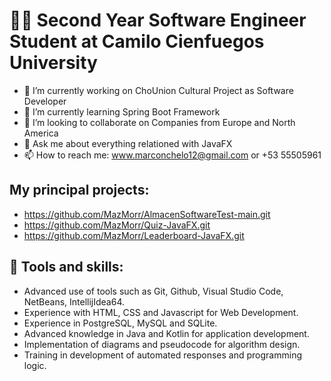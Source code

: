 # 👨‍💻 Second Year Software Engineer Student at Camilo Cienfuegos University
- 🔭 I’m currently working on ChoUnion Cultural Project as Software Developer
- 🌱 I’m currently learning Spring Boot Framework
- 👯 I’m looking to collaborate on Companies from Europe and North America
- 💬 Ask me about everything relationed with JavaFX
- 📫 How to reach me: www.marconchelo12@gmail.com or +53 55505961
  
## My principal projects:
- https://github.com/MazMorr/AlmacenSoftwareTest-main.git
- https://github.com/MazMorr/Quiz-JavaFX.git
- https://github.com/MazMorr/Leaderboard-JavaFX.git

## 🔧 Tools and skills:
- Advanced use of tools such as Git, Github, Visual Studio Code, NetBeans, IntellijIdea64.
- Experience with HTML, CSS and Javascript for Web Development.
- Experience in PostgreSQL, MySQL and SQLite.
- Advanced knowledge in Java and Kotlin for application development.
- Implementation of diagrams and pseudocode for algorithm design.
- Training in development of automated responses and programming logic.
  

<!--
**MazMorr/MazMorr** is a ✨ _special_ ✨ repository because its `README.md` (this file) appears on your GitHub profile.

Here are some ideas to get you started:

- 🔭 I’m currently working on ...
- 🌱 I’m currently learning ...
- 👯 I’m looking to collaborate on ...
- 🤔 I’m looking for help with ...
- 💬 Ask me about ...
- 📫 How to reach me: ...
- 😄 Pronouns: ...
- ⚡ Fun fact: ...
-->
